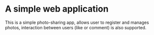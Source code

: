 # A simple web application
This is a simple photo-sharing app, allows user to register and manages photos, 
interaction between users (like or comment) is also supported.


